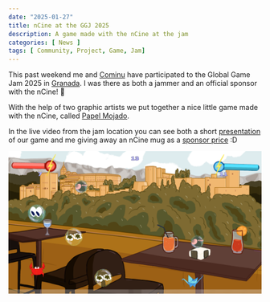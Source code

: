 ```yaml
---
date: "2025-01-27"
title: nCine at the GGJ 2025
description: A game made with the nCine at the jam
categories: [ News ]
tags: [ Community, Project, Game, Jam]
---
```


This past weekend me and [Cominu](https://bsky.app/profile/cominu.bsky.social) have participated to the Global Game Jam 2025 in [Granada](https://globalgamejam.granadajam.com/).
I was there as both a jammer and an official sponsor with the nCine! :muscle:

With the help of two graphic artists we put together a nice little game made with the nCine, called [Papel Mojado](https://globalgamejam.org/games/2025/papel-mojado-9).

In the live video from the jam location you can see both a short [presentation](https://youtu.be/IIUFbT1sah4?t=467) of our game and me giving away an nCine mug as a [sponsor price](https://youtu.be/IIUFbT1sah4?t=5043) :D

![Papel Mojado](/img/posts/PapelMojado.png "Papel Mojado")
